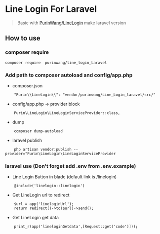 # Line Login For Laravel

> Basic with [PurinWang/LineLogin](https://github.com/PurinWang/Line_Login) make laravel version

## How to use
### composer require
```
composer require  purinwang/line_login_Laravel
```
### Add path to composer autoload and config/app.php
- composer.json
```
    "Purin\\LineLogin\\": "vendor/purinwang/Line_Login_laravel/src/"
```
- config/app.php -> provider block
```
    Purin\LineLogin\LineLoginServiceProvider::class,
```
- dump
```
    composer dump-autoload  
```
- laravel publish
```
    php artisan vendor:publish --provider="Purin\LineLogin\LineLoginServiceProvider
```
### laravel use (Don't forget add .env from .env.example)
- Line Login Button in blade (default link is /linelogin)
```
    @include('linelogin::linelogin')
```
- Get LineLogin url to redirect
```
    $url = app('lineloginUrl');
    return redirect()->to($url)->send();
```

- Get LineLogin get data
```
    print_r(app('lineloginGetdata',[Request::get('code')]));
```
